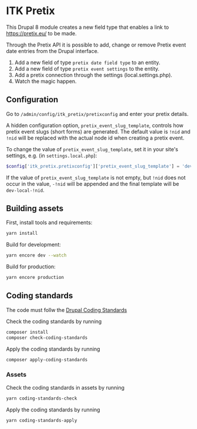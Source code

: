 # ITK Pretix

This Drupal 8 module creates a new field type that enables a link to
https://pretix.eu/ to be made.

Through the Pretix API it is possible to add, change or remove Pretix
event date entries from the Drupal interface.

1. Add a new field of type `pretix date field type` to an entity.
2. Add a new field of type `pretix event settings` to the entity.
3. Add a pretix connection through the settings (local.settings.php).
4. Watch the magic happen.

## Configuration

Go to `/admin/config/itk_pretix/pretixconfig` and enter your pretix details.

A hidden configuration option, `pretix_event_slug_template`, controls how pretix
event slugs (short forms) are generated. The default value is `!nid` and `!nid`
will be replaced with the actual node id when creating a pretix event.

To change the value of `pretix_event_slug_template`, set it in your site's
settings, e.g. (in `settings.local.php`):

```php
$config['itk_pretix.pretixconfig']['pretix_event_slug_template'] = 'dev-local';
```

If the value of `pretix_event_slug_template` is not empty, but `!nid` does not
occur in the value, `-!nid` will be appended and the final template will be
`dev-local-!nid`.

## Building assets

First, install tools and requirements:

```sh
yarn install
```

Build for development:

```sh
yarn encore dev --watch
```

Build for production:

```sh
yarn encore production
```

## Coding standards

The code must follw the [Drupal Coding Standards](https://www.drupal.org/docs/develop/standards)

Check the coding standards by running

```sh
composer install
composer check-coding-standards
```

Apply the coding standards by running

```sh
composer apply-coding-standards
```

### Assets

Check the coding standards in assets by running

```sh
yarn coding-standards-check
```

Apply the coding standards by running

```sh
yarn coding-standards-apply
```
